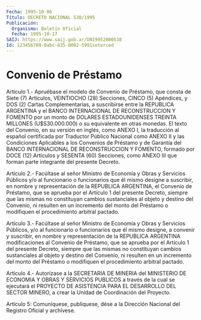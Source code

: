 ```yaml
---
Fecha: 1995-10-06
Título: DECRETO NACIONAL 538/1995
Publicación:
  Organismo: Boletín Oficial
  Fecha: 1995-10-17
SAIJ: https://www.saij.gob.ar/DN19952000538
Id: 123456789-0abc-835-0002-5991soterced
---
```

# Convenio de Préstamo

<a id="1"></a>
Artículo 1.- Apruébase el modelo de Convenio de Préstamo, que consta de  Siete  (7)  Artículos,  VEINTIOCHO  (28)  Secciones,  CINCO  (5) Apéndices,  y DOS (2) Cartas Complementarias, a suscribirse entre la REPUBLICA ARGENTINA  y  el  BANCO  INTERNACIONAL DE RECONSTRUCCION Y FOMENTO  por  un monto de DOLARES ESTADOUNIDENSES  TREINTA  MILLONES (U$S30.000.000)  o  su  equivalente  en  otras monedas. El texto del Convenio, en su versión en inglés, como ANEXO  I,  la  traducción al español certificada por Traductor Público Nacional como  ANEXO  II y las Condiciones Aplicables a los Convenios de Préstamo y de Garantía del  BANCO  INTERNACIONAL  DE  RECONSTRUCCION Y FOMENTO, formado por DOCE (12) Artículos y SESENTA (60)  Secciones, como  ANEXO  III  que forman parte integrante del presente Decreto.

<a id="2"></a>
Artículo  2.-  Facúltase  al  señor  Ministro  de Economía y Obras y Servicios Públicos y/o al funcionario o funcionarios  que  él  mismo designe  a  suscribir,  en  nombre  y representación de la REPUBLICA ARGENTINA, el Convenio de Préstamo, que  se  aprueba por el Artículo 1 del  presente  Decreto,  siempre que las mismas  no  constituyan cambios sustanciales al objeto  y  destino del Convenio, ni resulten en un incremento del monto del Préstamo o modifiquen el procedimiento arbitral pactado.

<a id="3"></a>
Artículo  3.-  Facúltase  al  señor  Ministro  de Economía y Obras y Servicios Públicos, y/o al funcionario o funcionarios  que  él mismo designe,  a  convenir y suscribir, en nombre y representación de  la REPUBLICA ARGENTINA  modificaciones  al Convenio de Préstamo, que se aprueba por el Artículo 1 del presente  Decreto,  siempre  que  las mismas  no  constituyan cambios sustanciales al objeto y destino del Convenio, ni  resulten  en  un  incremento  del monto del Préstamo o modifiquen el procedimiento arbitral pactado.

<a id="4"></a>
Artículo 4.- Autorízase a la SECRETARIA DE MINERIA del MINISTERIO DE ECONOMIA  Y  OBRAS  Y  SERVICIOS  PUBLICOS  a  través de la cual se ejecutará  el PROYECTO DE ASISTENCIA PARA EL DESARROLLO  DEL  SECTOR MINERO,  a crear la Unidad de Coordinación del Proyecto.

<a id="5"></a>
Artículo 5: Comuníquese, publíquese, dése a la Dirección Nacional del Registro Oficial y archívese.